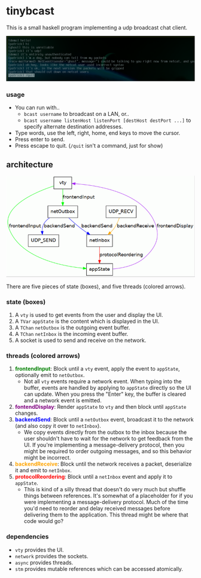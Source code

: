 # tinybcast

This is a small haskell program implementing a udp broadcast chat client.

![bcast](bcast.png)

### usage

* You can run with..
    * `bcast username` to broadcast on a LAN, or..
    * `bcast username listenHost listenPort [destHost destPort ...]` to specify
      alternate destination addresses.
* Type words, use the left, right, home, end keys to move the cursor.
* Press enter to send.
* Press escape to quit. (`/quit` isn't a command, just for show)

## architecture

![threads](threads.dot.gif)

<caption>There are five pieces of state (boxes), and five threads (colored arrows).</caption>

### state (boxes)

1. A `vty` is used to get events from the user and display the UI.
1. A `TVar` `appState` is the content which is displayed in the UI.
1. A `TChan` `netOutbox` is the outgoing event buffer.
1. A `TChan` `netInbox` is the incoming event buffer.
1. A socket is used to send and receive on the network.

### threads (colored arrows)

1. <span style="color:green;">**frontendInput**</span>: Block until a `vty` event, apply the event to `appState`,
   optionally emit to `netOutbox`.
    * Not all `vty` events require a network event. When typing into the
      buffer, events are handled by applying to `appState` directly so the UI
      can update. When you press the "Enter" key, the buffer is cleared and a
      network event is emitted.
1. <span style="color:purple;">**fontendDisplay**</span>: Render `appState` to `vty` and then block until `appState`
   changes.
1. <span style="color:blue;">**backendSend**</span>: Block until a `netOutbox` event, broadcast it to the network
   (and also copy it over to `netInbox`).
    * We copy events directly from the outbox to the inbox because the user
      shouldn't have to wait for the network to get feedback from the UI. If
      you're implementing a message-delivery protocol, then you might be
      required to order outgoing messages, and so this behavior might be
      incorrect.
1. <span style="color:orange;">**backendReceive**</span>: Block until the network receives a packet, deserialize it
   and emit to `netInbox`.
1. <span style="color:red;">**protocolReordering**</span>: Block until a `netInbox` event and apply it to
   `appState`.
    * This is kind of a silly thread that doesn't do very much but shuffle
      things between references. It's somewhat of a placeholder for if you were
      implementing a message-delivery protocol. Much of the time you'd need to
      reorder and delay received messages before delivering them to the
      application. This thread might be where that code would go?

### dependencies

* `vty` provides the UI.
* `network` provides the sockets.
* `async` provides threads.
* `stm` provides mutable references which can be accessed atomically.
